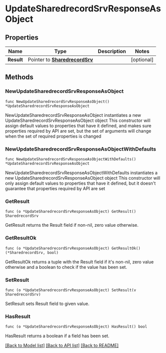 # UpdateSharedrecordSrvResponseAsObject

## Properties

Name | Type | Description | Notes
------------ | ------------- | ------------- | -------------
**Result** | Pointer to [**SharedrecordSrv**](SharedrecordSrv.md) |  | [optional] 

## Methods

### NewUpdateSharedrecordSrvResponseAsObject

`func NewUpdateSharedrecordSrvResponseAsObject() *UpdateSharedrecordSrvResponseAsObject`

NewUpdateSharedrecordSrvResponseAsObject instantiates a new UpdateSharedrecordSrvResponseAsObject object
This constructor will assign default values to properties that have it defined,
and makes sure properties required by API are set, but the set of arguments
will change when the set of required properties is changed

### NewUpdateSharedrecordSrvResponseAsObjectWithDefaults

`func NewUpdateSharedrecordSrvResponseAsObjectWithDefaults() *UpdateSharedrecordSrvResponseAsObject`

NewUpdateSharedrecordSrvResponseAsObjectWithDefaults instantiates a new UpdateSharedrecordSrvResponseAsObject object
This constructor will only assign default values to properties that have it defined,
but it doesn't guarantee that properties required by API are set

### GetResult

`func (o *UpdateSharedrecordSrvResponseAsObject) GetResult() SharedrecordSrv`

GetResult returns the Result field if non-nil, zero value otherwise.

### GetResultOk

`func (o *UpdateSharedrecordSrvResponseAsObject) GetResultOk() (*SharedrecordSrv, bool)`

GetResultOk returns a tuple with the Result field if it's non-nil, zero value otherwise
and a boolean to check if the value has been set.

### SetResult

`func (o *UpdateSharedrecordSrvResponseAsObject) SetResult(v SharedrecordSrv)`

SetResult sets Result field to given value.

### HasResult

`func (o *UpdateSharedrecordSrvResponseAsObject) HasResult() bool`

HasResult returns a boolean if a field has been set.


[[Back to Model list]](../README.md#documentation-for-models) [[Back to API list]](../README.md#documentation-for-api-endpoints) [[Back to README]](../README.md)


